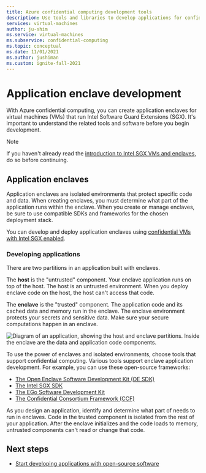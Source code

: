 ```yaml
---
title: Azure confidential computing development tools
description: Use tools and libraries to develop applications for confidential computing on Intel SGX
services: virtual-machines
author: ju-shim
ms.service: virtual-machines
ms.subservice: confidential-computing
ms.topic: conceptual
ms.date: 11/01/2021
ms.author: jushiman
ms.custom: ignite-fall-2021
---
```


# Application enclave development 

With Azure confidential computing, you can create application enclaves for virtual machines (VMs) that run Intel Software Guard Extensions (SGX). It's important to understand the related tools and software before you begin development.

> [!NOTE]
> If you haven't already read the [introduction to Intel SGX VMs and enclaves](confidential-computing-enclaves.md), do so before continuing.

## Application enclaves

Application enclaves are isolated environments that protect specific code and data. When creating enclaves, you must determine what part of the application runs within the enclave. When you create or manage enclaves, be sure to use compatible SDKs and frameworks for the chosen deployment stack. 

You can develop and deploy application enclaves using [confidential VMs with Intel SGX enabled](virtual-machine-solutions-sgx.md). 

### Developing applications

There are two partitions in an application built with enclaves. 

The **host** is the "untrusted" component. Your enclave application runs on top of the host. The host is an untrusted environment. When you deploy enclave code on the host, the host can't access that code.

The **enclave** is the "trusted" component. The application code and its cached data and memory run in the enclave. The enclave environment protects your secrets and sensitive data. Make sure your secure computations happen in an enclave.

![Diagram of an application, showing the host and enclave partitions. Inside the enclave are the data and application code components.](media/application-development/oe-sdk.png)

To use the power of enclaves and isolated environments, choose tools that support confidential computing. Various tools support enclave application development. For example, you can use these open-source frameworks: 

- [The Open Enclave Software Development Kit (OE SDK)](enclave-development-oss.md#oe-sdk)
- [The Intel SGX SDK](enclave-development-oss.md#intel-sdk)
- [The EGo Software Development Kit](enclave-development-oss.md#ego)
- [The Confidential Consortium Framework (CCF)](enclave-development-oss.md#ccf)

As you design an application, identify and determine what part of needs to run in enclaves. Code in the trusted component is isolated from the rest of your application. After the enclave initializes and the code loads to memory, untrusted components can't read or change that code.

## Next steps 

- [Start developing applications with open-source software](enclave-development-oss.md)
